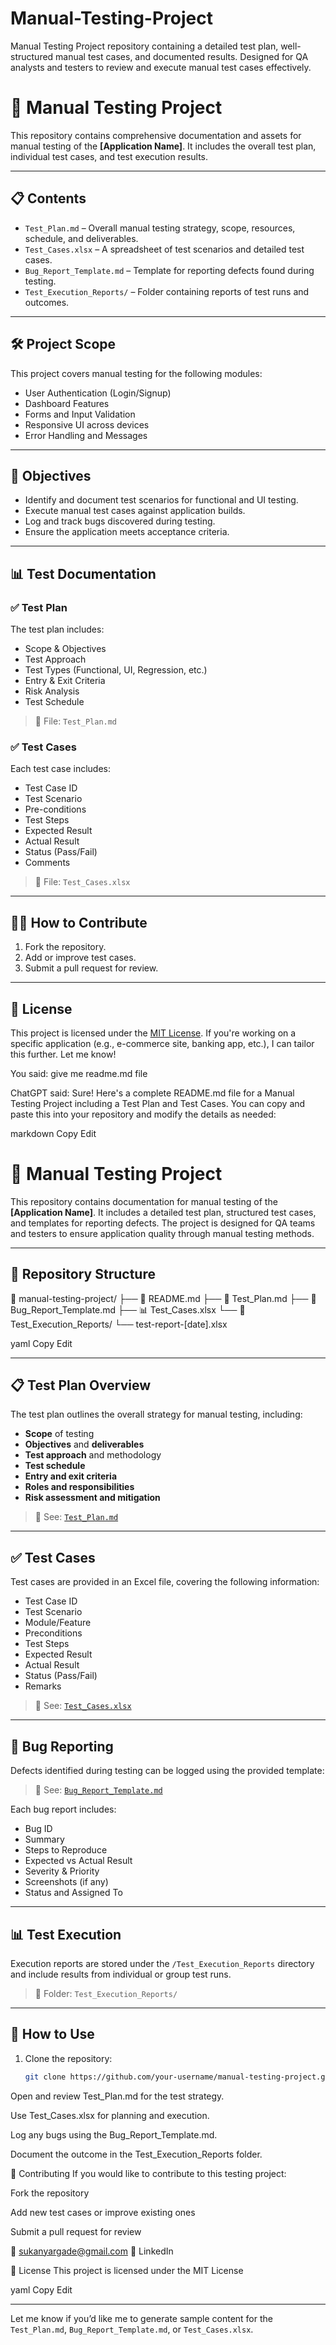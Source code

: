 # Manual-Testing-Project
Manual Testing Project repository containing a detailed test plan, well-structured manual test cases, and documented results. Designed for QA analysts and testers to review and execute manual test cases effectively.
# 🧪 Manual Testing Project

This repository contains comprehensive documentation and assets for manual testing of the **[Application Name]**. It includes the overall test plan, individual test cases, and test execution results.

---

## 📋 Contents

- `Test_Plan.md` – Overall manual testing strategy, scope, resources, schedule, and deliverables.
- `Test_Cases.xlsx` – A spreadsheet of test scenarios and detailed test cases.
- `Bug_Report_Template.md` – Template for reporting defects found during testing.
- `Test_Execution_Reports/` – Folder containing reports of test runs and outcomes.

---

## 🛠 Project Scope

This project covers manual testing for the following modules:

- User Authentication (Login/Signup)
- Dashboard Features
- Forms and Input Validation
- Responsive UI across devices
- Error Handling and Messages

---

## 📌 Objectives

- Identify and document test scenarios for functional and UI testing.
- Execute manual test cases against application builds.
- Log and track bugs discovered during testing.
- Ensure the application meets acceptance criteria.

---

## 📊 Test Documentation

### ✅ Test Plan

The test plan includes:

- Scope & Objectives
- Test Approach
- Test Types (Functional, UI, Regression, etc.)
- Entry & Exit Criteria
- Risk Analysis
- Test Schedule

> 📄 File: `Test_Plan.md`

### ✅ Test Cases

Each test case includes:

- Test Case ID
- Test Scenario
- Pre-conditions
- Test Steps
- Expected Result
- Actual Result
- Status (Pass/Fail)
- Comments

> 📄 File: `Test_Cases.xlsx`

---

## 🧑‍💻 How to Contribute

1. Fork the repository.
2. Add or improve test cases.
3. Submit a pull request for review.

---



## 📄 License

This project is licensed under the [MIT License](LICENSE).
If you're working on a specific application (e.g., e-commerce site, banking app, etc.), I can tailor this further. Let me know!








You said:
give me readme.md file


ChatGPT said:
Sure! Here's a complete README.md file for a Manual Testing Project including a Test Plan and Test Cases. You can copy and paste this into your repository and modify the details as needed:

markdown
Copy
Edit
# 🧪 Manual Testing Project

This repository contains documentation for manual testing of the **[Application Name]**. It includes a detailed test plan, structured test cases, and templates for reporting defects. The project is designed for QA teams and testers to ensure application quality through manual testing methods.

---

## 📁 Repository Structure

📂 manual-testing-project/
├── 📄 README.md
├── 📄 Test_Plan.md
├── 📄 Bug_Report_Template.md
├── 📊 Test_Cases.xlsx
└── 📂 Test_Execution_Reports/
└── test-report-[date].xlsx

yaml
Copy
Edit

---

## 📋 Test Plan Overview

The test plan outlines the overall strategy for manual testing, including:

- **Scope** of testing
- **Objectives** and **deliverables**
- **Test approach** and methodology
- **Test schedule**
- **Entry and exit criteria**
- **Roles and responsibilities**
- **Risk assessment and mitigation**

> 🔗 See: [`Test_Plan.md`](./Test_Plan.md)

---

## ✅ Test Cases

Test cases are provided in an Excel file, covering the following information:

- Test Case ID
- Test Scenario
- Module/Feature
- Preconditions
- Test Steps
- Expected Result
- Actual Result
- Status (Pass/Fail)
- Remarks

> 🔗 See: [`Test_Cases.xlsx`](./Test_Cases.xlsx)

---

## 🐞 Bug Reporting

Defects identified during testing can be logged using the provided template:

> 🔗 See: [`Bug_Report_Template.md`](./Bug_Report_Template.md)

Each bug report includes:

- Bug ID
- Summary
- Steps to Reproduce
- Expected vs Actual Result
- Severity & Priority
- Screenshots (if any)
- Status and Assigned To

---

## 📊 Test Execution

Execution reports are stored under the `/Test_Execution_Reports` directory and include results from individual or group test runs.

> 📁 Folder: `Test_Execution_Reports/`

---

## 🔄 How to Use

1. Clone the repository:
   ```bash
   git clone https://github.com/your-username/manual-testing-project.git
Open and review Test_Plan.md for the test strategy.

Use Test_Cases.xlsx for planning and execution.

Log any bugs using the Bug_Report_Template.md.

Document the outcome in the Test_Execution_Reports folder.

🤝 Contributing
If you would like to contribute to this testing project:

Fork the repository

Add new test cases or improve existing ones

Submit a pull request for review



📧 sukanyargade@gmail.com
💼 LinkedIn

📄 License
This project is licensed under the MIT License

yaml
Copy
Edit

---

Let me know if you’d like me to generate sample content for the `Test_Plan.md`, `Bug_Report_Template.md`, or `Test_Cases.xlsx`.






